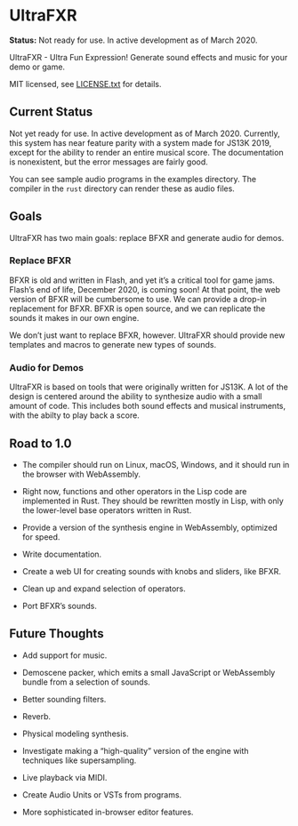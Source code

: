 # UltraFXR

**Status:** Not ready for use. In active development as of March 2020.

UltraFXR - Ultra Fun Expression! Generate sound effects and music for your demo or game.

MIT licensed, see [LICENSE.txt](LICENSE.txt) for details.

## Current Status

Not yet ready for use. In active development as of March 2020. Currently, this system has near feature parity with a system made for JS13K 2019, except for the ability to render an entire musical score. The documentation is nonexistent, but the error messages are fairly good.

You can see sample audio programs in the examples directory. The compiler in the `rust` directory can render these as audio files.

## Goals

UltraFXR has two main goals: replace BFXR and generate audio for demos.

### Replace BFXR

BFXR is old and written in Flash, and yet it’s a critical tool for game jams. Flash’s end of life, December 2020, is coming soon! At that point, the web version of BFXR will be cumbersome to use. We can provide a drop-in replacement for BFXR. BFXR is open source, and we can replicate the sounds it makes in our own engine.

We don’t just want to replace BFXR, however. UltraFXR should provide new templates and macros to generate new types of sounds.

### Audio for Demos

UltraFXR is based on tools that were originally written for JS13K. A lot of the design is centered around the ability to synthesize audio with a small amount of code. This includes both sound effects and musical instruments, with the abilty to play back a score.

## Road to 1.0

- The compiler should run on Linux, macOS, Windows, and it should run in the browser with WebAssembly.

- Right now, functions and other operators in the Lisp code are implemented in Rust. They should be rewritten mostly in Lisp, with only the lower-level base operators written in Rust.

- Provide a version of the synthesis engine in WebAssembly, optimized for speed.

- Write documentation.

- Create a web UI for creating sounds with knobs and sliders, like BFXR.

- Clean up and expand selection of operators.

- Port BFXR’s sounds.

## Future Thoughts

- Add support for music.

- Demoscene packer, which emits a small JavaScript or WebAssembly bundle from a selection of sounds.

- Better sounding filters.

- Reverb.

- Physical modeling synthesis.

- Investigate making a “high-quality” version of the engine with techniques like supersampling.

- Live playback via MIDI.

- Create Audio Units or VSTs from programs.

- More sophisticated in-browser editor features.
